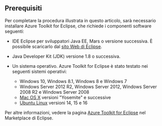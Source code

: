 ## <a name="prerequisites"></a>Prerequisiti
Per completare la procedura illustrata in questo articolo, sarà necessario installare Azure Toolkit for Eclipse, che richiede i componenti software seguenti:

* IDE Eclipse per sviluppatori Java EE, Mars o versione successiva. È possibile scaricarlo dal [sito Web di Eclipse](http://www.eclipse.org/downloads/).

* Java Developer Kit (JDK) versione 1.8 o successiva.

* Un sistema operativo. Azure Toolkit for Eclipse è stato testato nei seguenti sistemi operativi:
  
  * Windows 10, Windows 8.1, Windows 8 e Windows 7
  * Windows Server 2012 R2, Windows Server 2012, Windows Server 2008 R2 e Windows Server 2008
  * [Mac OS X](http://www.apple.com/osx) versioni "Yosemite" e successive
  * [Ubuntu Linux](http://www.ubuntu.com) versioni 14, 15 e 16

Per altre informazioni, vedere la pagina [Azure Toolkit for Eclipse](http://marketplace.eclipse.org/content/azure-toolkit-eclipse) nel Marketplace di Eclipse.

<!--
> [!IMPORTANT]
> If you are using the Azure Toolkit for Eclipse on Windows, the toolkit requires installing the Azure SDK 2.9.6 or later in order to use the Azure emulator. You have two options for installing the Azure SDK:
> 
> * You can download and install the Azure SDK by using the [Web Platform Installer (WebPI)](http://go.microsoft.com/fwlink/?LinkID=252838).
> * If you do not have the Azure SDK installed when you create your first Azure deployment project, you will be prompted to automatically download install the requisite version of the Azure SDK.
> 
> Note that the Azure SDK is required on Windows only.
> 
> 
-->
